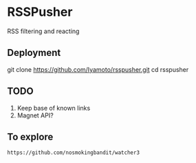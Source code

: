 # RSSPusher
RSS filtering and reacting

## Deployment
git clone https://github.com/Iyamoto/rsspusher.git
cd rsspusher


## TODO

1. Keep base of known links
2. Magnet API?

## To explore

    https://github.com/nosmokingbandit/watcher3

